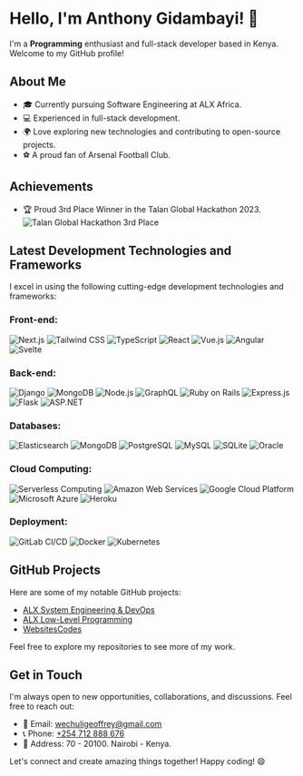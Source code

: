 # Hello, I'm Anthony Gidambayi! 👋

I'm a **Programming** enthusiast and full-stack developer based in Kenya. Welcome to my GitHub profile!

## About Me

- 🎓 Currently pursuing Software Engineering at ALX Africa.
- 💻 Experienced in full-stack development.
- 🌍 Love exploring new technologies and contributing to open-source projects.
- ⚽ A proud fan of Arsenal Football Club.

## Achievements

- 🏆 Proud 3rd Place Winner in the Talan Global Hackathon 2023.
  ![Talan Global Hackathon 3rd Place](https://drive.google.com/uc?export=view&id=15RVAk1RtT9T6UDfMyBl9BR-rZMTeaod-)

## Latest Development Technologies and Frameworks

I excel in using the following cutting-edge development technologies and frameworks:

### Front-end:

![Next.js](https://img.shields.io/badge/Next.js-000000?style=for-the-badge&logo=next.js&logoColor=white)
![Tailwind CSS](https://img.shields.io/badge/Tailwind_CSS-38B2AC?style=for-the-badge&logo=tailwind-css&logoColor=white)
![TypeScript](https://img.shields.io/badge/TypeScript-3178C6?style=for-the-badge&logo=typescript&logoColor=white)
![React](https://img.shields.io/badge/React-61DAFB?style=for-the-badge&logo=react&logoColor=black)
![Vue.js](https://img.shields.io/badge/Vue.js-4FC08D?style=for-the-badge&logo=vue.js&logoColor=black)
![Angular](https://img.shields.io/badge/Angular-DD0031?style=for-the-badge&logo=angular&logoColor=white)
![Svelte](https://img.shields.io/badge/Svelte-FF3E00?style=for-the-badge&logo=svelte&logoColor=white)

### Back-end:

![Django](https://img.shields.io/badge/Django-092E20?style=for-the-badge&logo=django&logoColor=white)
![MongoDB](https://img.shields.io/badge/MongoDB-47A248?style=for-the-badge&logo=mongodb&logoColor=white)
![Node.js](https://img.shields.io/badge/Node.js-339933?style=for-the-badge&logo=node.js&logoColor=white)
![GraphQL](https://img.shields.io/badge/GraphQL-E434AA?style=for-the-badge&logo=graphql&logoColor=white)
![Ruby on Rails](https://img.shields.io/badge/Ruby_on_Rails-CC0000?style=for-the-badge&logo=ruby-on-rails&logoColor=white)
![Express.js](https://img.shields.io/badge/Express.js-000000?style=for-the-badge&logo=express&logoColor=white)
![Flask](https://img.shields.io/badge/Flask-000000?style=for-the-badge&logo=flask&logoColor=white)
![ASP.NET](https://img.shields.io/badge/ASP.NET-512BD4?style=for-the-badge&logo=.net&logoColor=white)


### Databases:

![Elasticsearch](https://img.shields.io/badge/Elasticsearch-005571?style=for-the-badge&logo=elasticsearch&logoColor=white)
![MongoDB](https://img.shields.io/badge/MongoDB-47A248?style=for-the-badge&logo=mongodb&logoColor=white)
![PostgreSQL](https://img.shields.io/badge/PostgreSQL-336791?style=for-the-badge&logo=postgresql&logoColor=white)
![MySQL](https://img.shields.io/badge/MySQL-4479A1?style=for-the-badge&logo=mysql&logoColor=white)
![SQLite](https://img.shields.io/badge/SQLite-003B57?style=for-the-badge&logo=sqlite&logoColor=white)
![Oracle](https://img.shields.io/badge/Oracle-F80000?style=for-the-badge&logo=oracle&logoColor=white)

### Cloud Computing:

![Serverless Computing](https://img.shields.io/badge/Serverless_Computing-FFD800?style=for-the-badge&logo=serverless&logoColor=black)
![Amazon Web Services](https://img.shields.io/badge/AWS-232F3E?style=for-the-badge&logo=amazon-aws&logoColor=white)
![Google Cloud Platform](https://img.shields.io/badge/Google_Cloud-4285F4?style=for-the-badge&logo=google-cloud&logoColor=white)
![Microsoft Azure](https://img.shields.io/badge/Microsoft_Azure-0089D6?style=for-the-badge&logo=microsoft-azure&logoColor=white)
![Heroku](https://img.shields.io/badge/Heroku-430098?style=for-the-badge&logo=heroku&logoColor=white)

### Deployment:

![GitLab CI/CD](https://img.shields.io/badge/GitLab_CI/CD-FCA121?style=for-the-badge&logo=gitlab&logoColor=black)
![Docker](https://img.shields.io/badge/Docker-2496ED?style=for-the-badge&logo=docker&logoColor=white)
![Kubernetes](https://img.shields.io/badge/Kubernetes-326CE5?style=for-the-badge&logo=kubernetes&logoColor=white)

## GitHub Projects

Here are some of my notable GitHub projects:

- [ALX System Engineering & DevOps](https://github.com/gidambayiantony/alx-system_engineering-devops)
- [ALX Low-Level Programming](https://github.com/gidambayiantony/alx-low_level_programming)
- [WebsitesCodes](https://github.com/gidambayiantony/websitesCodes)

Feel free to explore my repositories to see more of my work.

## Get in Touch

I'm always open to new opportunities, collaborations, and discussions. Feel free to reach out:

- 📧 Email: [wechuligeoffrey@gmail.com](mailto:wechuligeoffrey@gmail.com)
- 📞 Phone: [+254 712 888 676](tel:+254712888676)
- 📍 Address: 70 - 20100. Nairobi - Kenya.

Let's connect and create amazing things together! Happy coding! 😄

